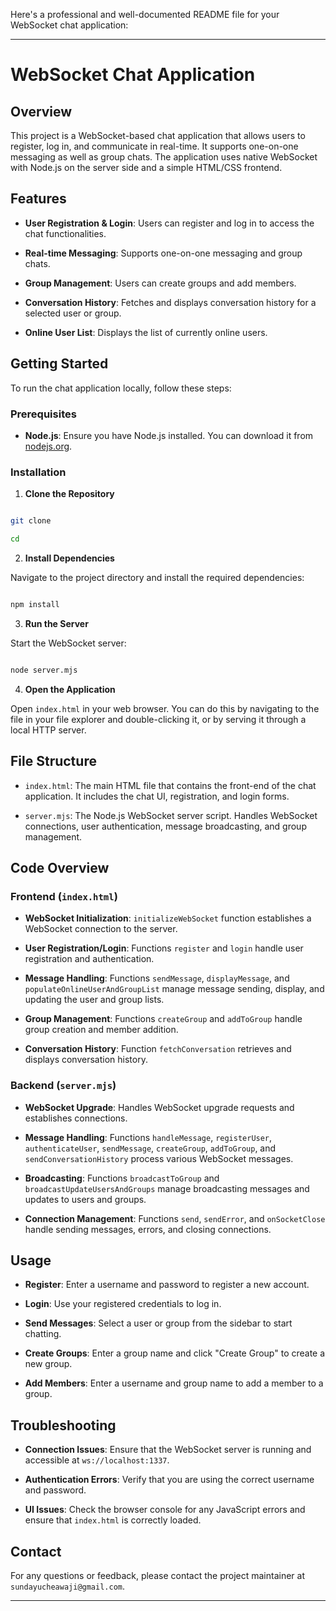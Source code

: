 Here's a professional and well-documented README file for your WebSocket chat application:

---

# WebSocket Chat Application

## Overview

This project is a WebSocket-based chat application that allows users to register, log in, and communicate in real-time. It supports one-on-one messaging as well as group chats. The application uses native WebSocket with Node.js on the server side and a simple HTML/CSS frontend.

## Features

- **User Registration & Login**: Users can register and log in to access the chat functionalities.

- **Real-time Messaging**: Supports one-on-one messaging and group chats.

- **Group Management**: Users can create groups and add members.

- **Conversation History**: Fetches and displays conversation history for a selected user or group.

- **Online User List**: Displays the list of currently online users.

## Getting Started

To run the chat application locally, follow these steps:

### Prerequisites

- **Node.js**: Ensure you have Node.js installed. You can download it from [nodejs.org](https://nodejs.org/).

### Installation

1. **Clone the Repository**

```bash

git clone

cd

```

2. **Install Dependencies**

Navigate to the project directory and install the required dependencies:

```bash

npm install

```

3. **Run the Server**

Start the WebSocket server:

```bash

node server.mjs

```

4. **Open the Application**

Open `index.html` in your web browser. You can do this by navigating to the file in your file explorer and double-clicking it, or by serving it through a local HTTP server.

## File Structure

- `index.html`: The main HTML file that contains the front-end of the chat application. It includes the chat UI, registration, and login forms.

- `server.mjs`: The Node.js WebSocket server script. Handles WebSocket connections, user authentication, message broadcasting, and group management.

## Code Overview

### Frontend (`index.html`)

- **WebSocket Initialization**: `initializeWebSocket` function establishes a WebSocket connection to the server.

- **User Registration/Login**: Functions `register` and `login` handle user registration and authentication.

- **Message Handling**: Functions `sendMessage`, `displayMessage`, and `populateOnlineUserAndGroupList` manage message sending, display, and updating the user and group lists.

- **Group Management**: Functions `createGroup` and `addToGroup` handle group creation and member addition.

- **Conversation History**: Function `fetchConversation` retrieves and displays conversation history.

### Backend (`server.mjs`)

- **WebSocket Upgrade**: Handles WebSocket upgrade requests and establishes connections.

- **Message Handling**: Functions `handleMessage`, `registerUser`, `authenticateUser`, `sendMessage`, `createGroup`, `addToGroup`, and `sendConversationHistory` process various WebSocket messages.

- **Broadcasting**: Functions `broadcastToGroup` and `broadcastUpdateUsersAndGroups` manage broadcasting messages and updates to users and groups.

- **Connection Management**: Functions `send`, `sendError`, and `onSocketClose` handle sending messages, errors, and closing connections.

## Usage

- **Register**: Enter a username and password to register a new account.

- **Login**: Use your registered credentials to log in.

- **Send Messages**: Select a user or group from the sidebar to start chatting.

- **Create Groups**: Enter a group name and click "Create Group" to create a new group.

- **Add Members**: Enter a username and group name to add a member to a group.

## Troubleshooting

- **Connection Issues**: Ensure that the WebSocket server is running and accessible at `ws://localhost:1337`.

- **Authentication Errors**: Verify that you are using the correct username and password.

- **UI Issues**: Check the browser console for any JavaScript errors and ensure that `index.html` is correctly loaded.



## Contact

For any questions or feedback, please contact the project maintainer at `sundayucheawaji@gmail.com`.

---

